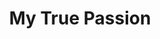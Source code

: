 ---
layout: comic
title: My True Passion
alt: I just live for not really living.
image: truepassion.png
comment: []
---